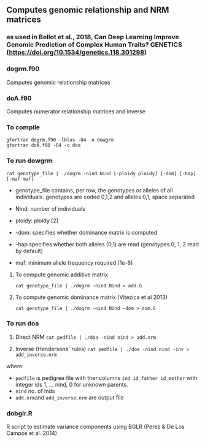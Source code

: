 ## Computes genomic relationship and NRM matrices 
### as used in Bellot et al., 2018, Can Deep Learning Improve Genomic Prediction of Complex Human Traits? GENETICS (https://doi.org/10.1534/genetics.118.301298)

### dogrm.f90
Computes genomic relationship matrices

### doA.f90
Computes numerator  relationship matrices and inverse

### To compile

```
gfortran dogrm.f90 -lblas -O4 -o dowgrm
gfortran doA.f90 -O4 -o doa
```

### To run dowgrm

   `cat genotype_file | ./dogrm -nind Nind [-ploidy ploidy] [-dom] [-hap] [-maf maf]`

- genotype_file contains, per row, the genotypes or alleles of all individuals. genotypes are coded 0,1,2 and alleles 0,1, space separated
   
- Nind: number of individuals
   
- ploidy: ploidy [2]
   
- -dom: specifies whether dominance matrix is computed
   
- -hap specifies whether both alleles (0,1) are read (genotypes 0, 1, 2 read by default) 
   
- maf: minimum allele frequency required [1e-6]
   

1. To compute genomic additive matrix

   `cat genotype_file | ./dogrm -nind Nind > add.G`

2. To compute genomic dominance matrix (Vitezica et al 2013)

   `cat genotype_file | ./dogrm -nind Nind -dom > dom.G`
   
### To run doa

1. Direct NRM
   `cat pedfile | ./doa -nind nind > add.nrm`

2. Inverse (Hendersons' rules)
`cat pedfile | ./doa -nind nind -inv > add_inverse.nrm`

where:
* `pedfile` is pedigree file with ther columns `ind id_father id_mother` with integer ids 1, ... nind, 0 for unknown parents.
* `nind` no. of inds
* `add.nrm`and `add_inverse.nrm` are output file

### dobglr.R
R script to estimate variance components using BGLR (Perez & De Los Campos et al. 2014)
